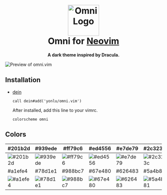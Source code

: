 <h1 align="center">
  <br>
  <img src="https://storage.googleapis.com/golden-wind/github/omni/omni.png" alt="Omni Logo" width="100">
  <br>
  Omni for <a href="https://neovim.io/">Neovim</a>
  <br>
</h1>

<p align="center">
  <strong>A dark theme inspired by Dracula.</strong>
</p>

![Preview of omni.vim](https://i.ibb.co/4Tzk7hH/omni-vim.png)

## Installation

- [dein](https://github.com/Shougo/dein.vim)
  ```viml
  call dein#add('yonlu/omni.vim')
  ```
  After installed, add this line to your vimrc.
  ```viml
  colorscheme omni
  ```
  
## Colors

| #201b2d                                                         | #939ede                                                         | #ff79c6                                                         | #ed4556                                                         | #e7de79                                                         | #2c323c                                                         | #67e480                                                         |
| --------------------------------------------------------------- | --------------------------------------------------------------- | --------------------------------------------------------------- | --------------------------------------------------------------- | --------------------------------------------------------------- | --------------------------------------------------------------- | --------------------------------------------------------------- |
| ![#201b2d](https://via.placeholder.com/80/201b2d/000000?text=+) | ![#939ede](https://via.placeholder.com/80/939ede/000000?text=+) | ![#ff79c6](https://via.placeholder.com/80/ff79c6/000000?text=+) | ![#ed4556](https://via.placeholder.com/80/ed4556/000000?text=+) | ![#e7de79](https://via.placeholder.com/80/e7de79/000000?text=+) | ![#2c323c](https://via.placeholder.com/80/2c323c/000000?text=+) | ![#67e480](https://via.placeholder.com/80/67e480/000000?text=+) |
| #a1efe4                                                         | #78d1e1                                                         | #988bc7                                                         | #67e480                                                         | #626483                                                         | #5a4b81                                                         | #e1e1e6                                                         |
| ![#a1efe4](https://via.placeholder.com/80/a1efe4/000000?text=+) | ![#78d1e1](https://via.placeholder.com/80/78d1e1/000000?text=+) | ![#988bc7](https://via.placeholder.com/80/988bc7/000000?text=+) | ![#67e480](https://via.placeholder.com/80/67e480/000000?text=+) | ![#626483](https://via.placeholder.com/80/626483/000000?text=+) | ![#5a4b81](https://via.placeholder.com/80/5a4b81/000000?text=+) | ![#e1e1e6](https://via.placeholder.com/80/e1e1e6/000000?text=+) |
